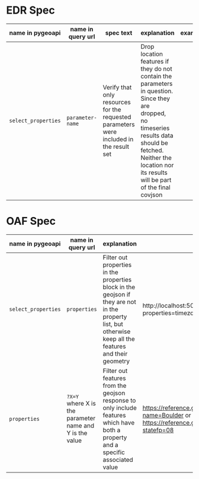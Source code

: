 # EDR Spec

| name in pygeoapi    | name in query url | spec text                                                                               | explanation                                                                                                                                                                                                            | example |
| ------------------- | ----------------- | --------------------------------------------------------------------------------------- | ---------------------------------------------------------------------------------------------------------------------------------------------------------------------------------------------------------------------- | ------- |
| `select_properties` | `parameter-name`  | Verify that only resources for the requested parameters were included in the result set | Drop location features if they do not contain the parameters in question. Since they are dropped, no timeseries results data should be fetched. Neither the location nor its results will be part of the final covjson |         |

# OAF Spec

| name in pygeoapi    | name in query url                                       | explanation                                                                                                                                               | example                                                                                                                                        |
| ------------------- | ------------------------------------------------------- | --------------------------------------------------------------------------------------------------------------------------------------------------------- | ---------------------------------------------------------------------------------------------------------------------------------------------- |
| `select_properties` | `properties`                                            | Filter out properties in the properties block in the geojson if they are not in the property list, but otherwise keep all the features and their geometry | http://localhost:5000/collections/rise-edr/items?properties=timezoneOffset                                                                     |
| `properties`        | `?X=Y` where X is the parameter name and Y is the value | Filter out features from the geojson response to only include features which have both a property and a specific associated value                         | https://reference.geoconnex.us/collections/counties/items?name=Boulder or https://reference.geoconnex.us/collections/counties/items?statefp=08 |
